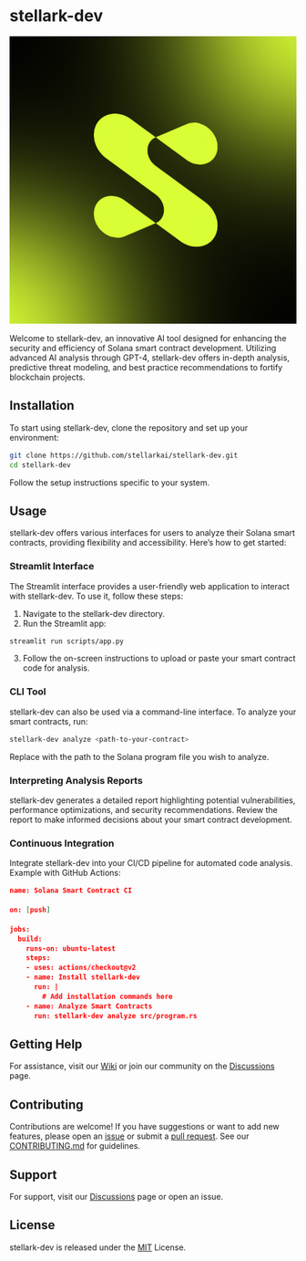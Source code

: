 # stellark-dev

![Stellark Dev Logo](assets/stellark-dev-logo.png)

Welcome to stellark-dev, an innovative AI tool designed for enhancing the security and efficiency of Solana smart contract development. Utilizing advanced AI analysis through GPT-4, stellark-dev offers in-depth analysis, predictive threat modeling, and best practice recommendations to fortify blockchain projects.

## Installation

To start using stellark-dev, clone the repository and set up your environment:

```bash
git clone https://github.com/stellarkai/stellark-dev.git
cd stellark-dev
```
Follow the setup instructions specific to your system.

## Usage

stellark-dev offers various interfaces for users to analyze their Solana smart contracts, providing flexibility and accessibility. Here’s how to get started:

### Streamlit Interface

The Streamlit interface provides a user-friendly web application to interact with stellark-dev. To use it, follow these steps:

1.	Navigate to the stellark-dev directory.
2.	Run the Streamlit app:

```bash
streamlit run scripts/app.py
```

3.	Follow the on-screen instructions to upload or paste your smart contract code for analysis.

### CLI Tool

stellark-dev can also be used via a command-line interface. To analyze your smart contracts, run:

```bash
stellark-dev analyze <path-to-your-contract>
```
Replace <path-to-your-contract> with the path to the Solana program file you wish to analyze.

### Interpreting Analysis Reports

stellark-dev generates a detailed report highlighting potential vulnerabilities, performance optimizations, and security recommendations. Review the report to make informed decisions about your smart contract development.

### Continuous Integration

Integrate stellark-dev into your CI/CD pipeline for automated code analysis. Example with GitHub Actions:

```json
name: Solana Smart Contract CI

on: [push]

jobs:
  build:
    runs-on: ubuntu-latest
    steps:
    - uses: actions/checkout@v2
    - name: Install stellark-dev
      run: |
        # Add installation commands here
    - name: Analyze Smart Contracts
      run: stellark-dev analyze src/program.rs
```

## Getting Help

For assistance, visit our [Wiki]() or join our community on the [Discussions]() page.

## Contributing

Contributions are welcome! If you have suggestions or want to add new features, please open an [issue]() or submit a [pull request](). See our [CONTRIBUTING.md]() for guidelines.

## Support

For support, visit our [Discussions]() page or open an issue.

## License

stellark-dev is released under the [MIT]() License.